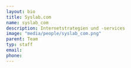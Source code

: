 ```yaml
---
layout: bio
title: Syslab.com
name: syslab_com
description: Internetstrategien und -services
image: "media/people/syslab_com.png"
parent: Team
typ: staff
email: 
phone: 
---
```


